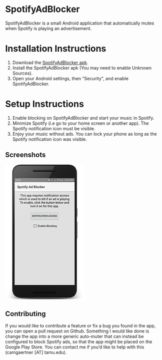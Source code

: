 # SpotifyAdBlocker
SpotifyAdBlocker is a small Android application that automatically mutes when Spotify is playing an advertisement.

# Installation Instructions
1. Download the [SpotifyAdBlocker apk](https://github.com/camgaertner/SpotifyAdBlocker/raw/master/app/SpotifyAdBlocker.apk). 
2. Install the SpotifyAdBlocker apk (You may need to enable Unknown Sources).
3. Open your Android settings, then "Security", and enable SpotifyAdBlocker.

# Setup Instructions
1. Enable blocking on SpotifyAdBlocker and start your music in Spotify.
2. Minimize Spotify (i.e go to your home screen or another app). The Spotify notification icon must be visible.
3. Enjoy your music without ads. You can lock your phone as long as the Spotify notification icon was visible.

## Screenshots
![Screenshots](/Screenshots/HomeScreen_Device.png)

## Contributing
If you would like to contribute a feature or fix a bug you found in the app, you can open a pull request on Github. Something I would like done is change the app into a more generic auto-muter that can instead be configured to block Spotify ads, so that the app might be placed on the Google Play Store. You can contact me if you’d like to help with this (camgaertner [AT] tamu.edu).
